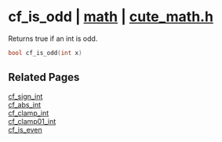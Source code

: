 # cf_is_odd | [math](https://github.com/RandyGaul/cute_framework/blob/master/docs/math/README.md) | [cute_math.h](https://github.com/RandyGaul/cute_framework/blob/master/include/cute_math.h)

Returns true if an int is odd.

```cpp
bool cf_is_odd(int x)
```

## Related Pages

[cf_sign_int](https://github.com/RandyGaul/cute_framework/blob/master/docs/math/cf_sign_int.md)  
[cf_abs_int](https://github.com/RandyGaul/cute_framework/blob/master/docs/math/cf_abs_int.md)  
[cf_clamp_int](https://github.com/RandyGaul/cute_framework/blob/master/docs/math/cf_clamp_int.md)  
[cf_clamp01_int](https://github.com/RandyGaul/cute_framework/blob/master/docs/math/cf_clamp01_int.md)  
[cf_is_even](https://github.com/RandyGaul/cute_framework/blob/master/docs/math/cf_is_even.md)  
